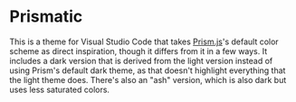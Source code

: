 # Prismatic

This is a theme for Visual Studio Code that takes [Prism.js]'s default color
scheme as direct inspiration, though it differs from it in a few ways. It
includes a dark version that is derived from the light version instead of using
Prism's default dark theme, as that doesn't highlight everything that the light
theme does. There's also an "ash" version, which is also dark but uses less
saturated colors.

[Prism.js]: https://prismjs.com